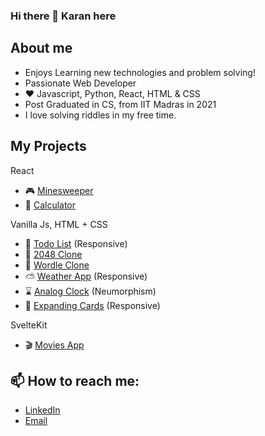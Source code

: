 ### Hi there 👋 Karan here

## About me

- Enjoys Learning new technologies and problem solving!
- Passionate Web Developer
- :heart: Javascript, Python, React, HTML & CSS
- Post Graduated in CS, from IIT Madras in 2021
- I love solving riddles in my free time.

## My Projects

React
- :video_game: [Minesweeper](https://github.com/karancoder/minesweeper)
- :iphone: [Calculator](https://github.com/karancoder/calculator_react)


Vanilla Js, HTML + CSS
- :memo: [Todo List](https://github.com/karancoder/To-do-list) (Responsive)
- :flower_playing_cards: [2048 Clone](https://github.com/karancoder/2048_Clone)
- :game_die: [Wordle Clone](https://github.com/karancoder/Wordle_Clone)
- :partly_sunny: [Weather App](https://github.com/karancoder/Weather-App) (Responsive)
- :hourglass: [Analog Clock](https://github.com/karancoder/Analog-Clock) (Neumorphism)
- :flower_playing_cards: [Expanding Cards](https://github.com/karancoder/Expanding-Cards) (Responsive)


SvelteKit
- :clapper: [Movies App](https://github.com/karancoder/movies_app)

## 📫 How to reach me:

- [LinkedIn](https://www.linkedin.com/in/karanjivani01)
- [Email](mailto:jivanikaran@gmail.com)

<!--
**karancoder/karancoder** is a ✨ _special_ ✨ repository because its `README.md` (this file) appears on your GitHub profile.

Here are some ideas to get you started:

- 🔭 I’m currently working on ...
- 🌱 I’m currently learning ...
- 👯 I’m looking to collaborate on ...
- 🤔 I’m looking for help with ...
- 💬 Ask me about ...
- 📫 How to reach me: ...
- 😄 Pronouns: ...
- ⚡ Fun fact: ...
-->
